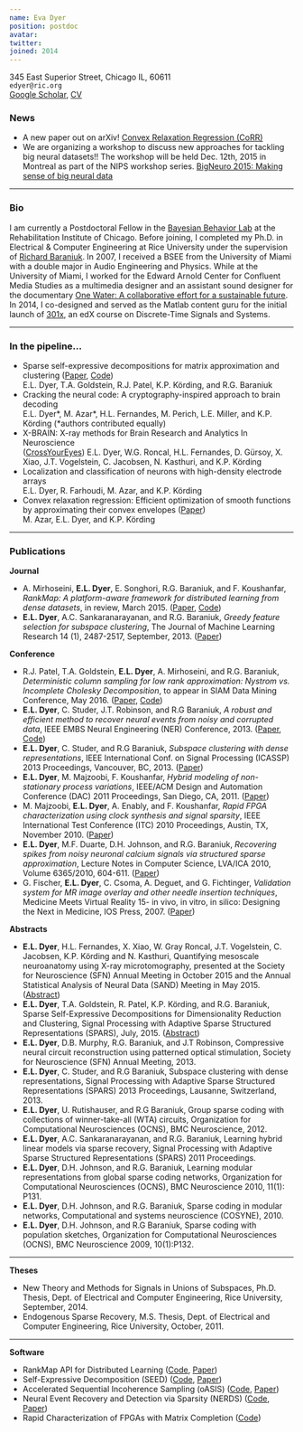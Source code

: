 ```yaml
---
name: Eva Dyer
position: postdoc
avatar:
twitter:
joined: 2014
---
```


<i class="fa fa-building"></i> 345 East Superior Street, Chicago IL, 60611<br>
<i class="fa fa-envelope-o"></i> `edyer@ric.org`<br>
<i class="fa fa-external-link"></i>
 [Google Scholar](https://scholar.google.com/citations?user=Sb_jcHcAAAAJ&hl=en&oi=ao), [CV](https://www.dropbox.com/s/5ynd3f9uixkdb1e/Dyer_CV.pdf?dl=0)

### News

- A new paper out on arXiv! [Convex Relaxation Regression (CoRR)](http://arxiv.org/abs/1602.02191)
- We are organizing a workshop to discuss new approaches for tackling big neural datasets!! The workshop will be held Dec. 12th, 2015 in Montreal as part of the NIPS workshop series. [BigNeuro 2015: Making sense of big neural data](http://evadyer.github.io/)

<hr>

### Bio


I am currently a Postdoctoral Fellow in the [Bayesian Behavior Lab](http://klab.smpp.northwestern.edu/wiki/index.php5/Main_Page) at the Rehabilitation Institute of Chicago. Before joining, I completed my Ph.D. in Electrical & Computer Engineering at Rice University under the supervision of [Richard Baraniuk](http://web.ece.rice.edu/richb/). In 2007, I received a BSEE from the University of Miami with a double major in Audio Engineering and Physics. While at the University of Miami, I worked for the Edward Arnold Center for Confluent Media Studies as a multimedia designer and an assistant sound designer for the documentary [One Water: A collaborative effort for a sustainable future](http://www.onewater.org/movie). In 2014, I co-designed and served as the Matlab content guru for the initial launch of [301x](https://www.edx.org/course/discrete-time-signals-systems-part-1-ricex-elec301-1x), an edX course on Discrete-Time Signals and Systems.

<hr>

### In the pipeline...

- Sparse self-expressive decompositions for matrix approximation and clustering ([Paper](http://arxiv.org/abs/1505.00824), [Code]())<br>
E.L. Dyer, T.A. Goldstein, R.J. Patel, K.P. Körding, and R.G. Baraniuk
- Cracking the neural code: A cryptography-inspired approach to brain decoding<br>
E.L. Dyer\*, M. Azar\*, H.L. Fernandes, M. Perich, L.E. Miller, and K.P. Körding (\*authors contributed equally)
- X-BRAIN: X-ray methods for Brain Research and Analytics In Neuroscience<br> ([CrossYourEyes](http://klab.smpp.northwestern.edu/wiki/images/1/1e/0072.gif))
E.L. Dyer, W.G. Roncal, H.L. Fernandes, D. Gürsoy, X. Xiao, J.T. Vogelstein, C. Jacobsen, N. Kasthuri, and K.P. Körding
- Localization and classification of neurons with high-density electrode arrays<br>
E.L. Dyer, R. Farhoudi, M. Azar, and K.P. Körding
- Convex relaxation regression: Efficient optimization of smooth functions by approximating their convex envelopes ([Paper](http://arxiv.org/abs/1602.02191))<br>
M. Azar, E.L. Dyer, and K.P. Körding

<hr>

### Publications

**Journal**

- A. Mirhoseini, **E.L. Dyer**, E. Songhori, R.G. Baraniuk, and F. Koushanfar, _RankMap: A platform-aware framework for distributed learning from dense datasets_, in review, March 2015. ([Paper](http://arxiv.org/abs/1503.08169), [Code](https://github.com/azalia/RankMap))
- **E.L. Dyer**, A.C. Sankaranarayanan, and R.G. Baraniuk, _Greedy feature selection for subspace clustering_, The Journal of Machine Learning Research 14 (1), 2487-2517, September, 2013. ([Paper](https://www.dropbox.com/s/ll13utoiezvnbc6/Dyer_JMLR13.pdf?dl=0))

**Conference**

- R.J. Patel, T.A. Goldstein, **E.L. Dyer**, A. Mirhoseini, and R.G. Baraniuk, _Deterministic column sampling for low rank approximation: Nystrom vs. Incomplete Cholesky Decomposition_, to appear in SIAM Data Mining Conference, May 2016. ([Paper](https://www.dropbox.com/s/o4wl96k2hdxxuhf/Patel_SDM2016.pdf?dl=0), [Code](https://bitbucket.org/rjp2/oasis/))
- **E.L. Dyer**, C. Studer, J.T. Robinson, and R.G Baraniuk, _A robust and efficient method to recover neural events from noisy and corrupted data_, IEEE EMBS Neural Engineering (NER) Conference, 2013. ([Paper](https://www.dropbox.com/s/9bse7aly4bqh2d0/Dyer_EMBS2014.pdf?dl=0), [Code](https://github.com/KordingLab/nerds))
- **E.L. Dyer**, C. Studer, and R.G Baraniuk, _Subspace clustering with dense representations_, IEEE International Conf. on Signal Processing (ICASSP) 2013 Proceedings, Vancouver, BC, 2013. ([Paper](https://www.dropbox.com/s/7yr34ifdhbbp4h7/Dyer_ICASSP2013.pdf?dl=0))
- **E.L. Dyer**, M. Majzoobi, F. Koushanfar, _Hybrid modeling of non-stationary process variations_, IEEE/ACM Design and Automation Conference (DAC) 2011 Proceedings, San Diego, CA, 2011. ([Paper](https://www.dropbox.com/s/ez16ijczply4fvq/Dyer_DAC2011.pdf?dl=0))
- M. Majzoobi, **E.L. Dyer**, A. Enably, and F. Koushanfar, _Rapid FPGA characterization using clock synthesis and signal sparsity_, IEEE International Test Conference (ITC) 2010 Proceedings, Austin, TX, November 2010. ([Paper](https://www.dropbox.com/s/0llytz2o5iw47mq/Majzoobi_ITC2010.pdf?dl=0))
- **E.L. Dyer**, M.F. Duarte, D.H. Johnson, and R.G. Baraniuk, _Recovering spikes from noisy neuronal calcium signals via structured sparse approximation_, Lecture Notes in Computer Science, LVA/ICA 2010, Volume 6365/2010, 604-611. ([Paper](https://www.dropbox.com/s/8qy8n8yeozsyqxf/Dyer_LVA2010.pdf?dl=0))
- G. Fischer, **E.L. Dyer**, C. Csoma, A. Deguet, and G. Fichtinger, _Validation system for MR image overlay and other needle insertion techniques_, Medicine Meets Virtual Reality 15- in vivo, in vitro, in silico: Designing the Next in Medicine, IOS Press, 2007. ([Paper](https://www.dropbox.com/s/qkaaae97gafxug5/Fischer_MMVR15.pdf?dl=0))


**Abstracts**

- **E.L. Dyer**, H.L. Fernandes, X. Xiao, W. Gray Roncal, J.T. Vogelstein, C. Jacobsen, K.P. Körding and N. Kasthuri, Quantifying mesoscale neuroanatomy using X-ray microtomography, presented at the Society for Neuroscience (SFN) Annual Meeting in October 2015 and the Annual Statistical Analysis of Neural Data (SAND) Meeting in May 2015.([Abstract](https://www.dropbox.com/s/dcp0gp8bttgf3bz/Dyer_SFN2015.pdf?dl=0))
- **E.L. Dyer**, T.A. Goldstein, R. Patel, K.P. Körding, and R.G. Baraniuk, Sparse Self-Expressive Decompositions for Dimensionality Reduction and Clustering, Signal Processing with Adaptive Sparse Structured Representations (SPARS), July, 2015. ([Abstract](https://www.dropbox.com/s/vle719pfb6os1cy/Dyer_SPARS2015.pdf?dl=0))
- **E.L. Dyer**, D.B. Murphy, R.G. Baraniuk, and J.T Robinson, Compressive neural circuit reconstruction using patterned optical stimulation, Society for Neuroscience (SFN) Annual Meeting, 2013.
- **E.L. Dyer**, C. Studer, and R.G Baraniuk, Subspace clustering with dense representations, Signal Processing with Adaptive Sparse Structured Representations (SPARS) 2013 Proceedings, Lausanne, Switzerland, 2013.
- **E.L. Dyer**, U. Rutishauser, and R.G Baraniuk, Group sparse coding with collections of winner-take-all (WTA) circuits, Organization for Computational Neurosciences (OCNS), BMC Neuroscience, 2012.
- **E.L. Dyer**, A.C. Sankaranarayanan, and R.G. Baraniuk, Learning hybrid linear models via sparse recovery, Signal Processing with Adaptive Sparse Structured Representations (SPARS) 2011 Proceedings.
- **E.L. Dyer**, D.H. Johnson, and R.G. Baraniuk, Learning modular representations from global sparse coding networks, Organization for Computational Neurosciences (OCNS), BMC Neuroscience 2010, 11(1): P131.
- **E.L. Dyer**, D.H. Johnson, and R.G. Baraniuk, Sparse coding in modular networks, Computational and systems neuroscience (COSYNE), 2010.
- **E.L. Dyer**, D.H. Johnson, and R.G Baraniuk, Sparse coding with population sketches, Organization for Computational Neurosciences (OCNS), BMC Neuroscience 2009, 10(1):P132.

<hr>

**Theses**

- New Theory and Methods for Signals in Unions of Subspaces, Ph.D. Thesis, Dept. of Electrical and Computer Engineering, Rice University, September, 2014.
- Endogenous Sparse Recovery, M.S. Thesis, Dept. of Electrical and Computer Engineering, Rice University, October, 2011.

<hr>

**Software**

- RankMap API for Distributed Learning ([Code](https://github.com/azalia/RankMap), [Paper](http://arxiv.org/abs/1503.08169))
- Self-Expressive Decomposition (SEED) ([Code](https://github.com/KordingLab/SEED), [Paper](http://arxiv.org/abs/1505.00824))
- Accelerated Sequential Incoherence Sampling (oASIS) ([Code](https://bitbucket.org/rjp2/oasis/), [Paper](http://arxiv.org/abs/1505.05208))
- Neural Event Recovery and Detection via Sparsity (NERDS) ([Code](https://github.com/KordingLab/nerds), [Paper](http://www.ece.rice.edu/~eld1/pubs/Dyer_ICASSP2013.pdf))
- Rapid Characterization of FPGAs with Matrix Completion ([Code](http://www.ece.rice.edu/~eld1/software/RapidFPGA.zip))
